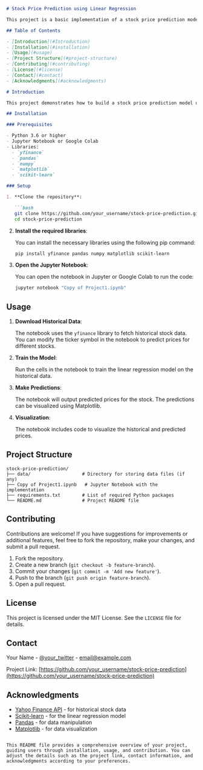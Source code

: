 ```markdown
# Stock Price Prediction using Linear Regression

This project is a basic implementation of a stock price prediction model using linear regression. It utilizes historical stock data to train the model and predict future stock prices. The code is implemented in a Jupyter Notebook.

## Table of Contents

- [Introduction](#Introduction)
- [Installation](#installation)
- [Usage](#usage)
- [Project Structure](#project-structure)
- [Contributing](#contributing)
- [License](#license)
- [Contact](#contact)
- [Acknowledgments](#acknowledgments)

# Introduction

This project demonstrates how to build a stock price prediction model using historical data and linear regression. The model is trained on data fetched from the Yahoo Finance API (`yfinance`) and is intended for educational purposes. It offers a simple introduction to financial data analysis and machine learning.

## Installation

### Prerequisites

- Python 3.6 or higher
- Jupyter Notebook or Google Colab
- Libraries:
  - `yfinance`
  - `pandas`
  - `numpy`
  - `matplotlib`
  - `scikit-learn`

### Setup

1. **Clone the repository**:

   ```bash
   git clone https://github.com/your_username/stock-price-prediction.git
   cd stock-price-prediction
   ```

2. **Install the required libraries**:

   You can install the necessary libraries using the following pip command:

   ```bash
   pip install yfinance pandas numpy matplotlib scikit-learn
   ```

3. **Open the Jupyter Notebook**:

   You can open the notebook in Jupyter or Google Colab to run the code:

   ```bash
   jupyter notebook "Copy of Project1.ipynb"
   ```

## Usage

1. **Download Historical Data**:
   
   The notebook uses the `yfinance` library to fetch historical stock data. You can modify the ticker symbol in the notebook to predict prices for different stocks.

2. **Train the Model**:

   Run the cells in the notebook to train the linear regression model on the historical data.

3. **Make Predictions**:

   The notebook will output predicted prices for the stock. The predictions can be visualized using Matplotlib.

4. **Visualization**:

   The notebook includes code to visualize the historical and predicted prices.

## Project Structure

```
stock-price-prediction/
├── data/                   # Directory for storing data files (if any)
├── Copy of Project1.ipynb   # Jupyter Notebook with the implementation
├── requirements.txt        # List of required Python packages
└── README.md               # Project README file
```

## Contributing

Contributions are welcome! If you have suggestions for improvements or additional features, feel free to fork the repository, make your changes, and submit a pull request.

1. Fork the repository.
2. Create a new branch (`git checkout -b feature-branch`).
3. Commit your changes (`git commit -m 'Add new feature'`).
4. Push to the branch (`git push origin feature-branch`).
5. Open a pull request.

## License

This project is licensed under the MIT License. See the `LICENSE` file for details.

## Contact

Your Name - [@your_twitter](https://twitter.com/your_username) - email@example.com

Project Link: [https://github.com/your_username/stock-price-prediction](https://github.com/your_username/stock-price-prediction)

## Acknowledgments

- [Yahoo Finance API](https://pypi.org/project/yfinance/) - for historical stock data
- [Scikit-learn](https://scikit-learn.org/) - for the linear regression model
- [Pandas](https://pandas.pydata.org/) - for data manipulation
- [Matplotlib](https://matplotlib.org/) - for data visualization
```

This README file provides a comprehensive overview of your project, guiding users through installation, usage, and contribution. You can adjust the details such as the project link, contact information, and acknowledgments according to your preferences.
